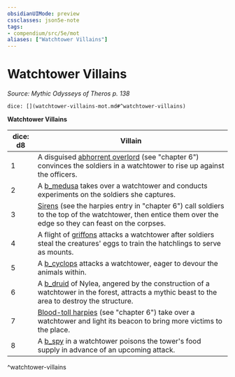 ```yaml
---
obsidianUIMode: preview
cssclasses: json5e-note
tags:
- compendium/src/5e/mot
aliases: ["Watchtower Villains"]
---
```

# Watchtower Villains
*Source: Mythic Odysseys of Theros p. 138* 

`dice: [](watchtower-villains-mot.md#^watchtower-villains)`

**Watchtower Villains**

| dice: d8 | Villain |
|----------|---------|
| 1 | A disguised [abhorrent overlord](b_abhorrent-overlord-mot.md) (see "chapter 6") convinces the soldiers in a watchtower to rise up against the officers. |
| 2 | A [b_medusa](b_medusa.md) takes over a watchtower and conducts experiments on the soldiers she captures. |
| 3 | [Sirens](compendium/bestiary/npc/siren-tftyp.md) (see the harpies entry in "chapter 6") call soldiers to the top of the watchtower, then entice them over the edge so they can feast on the corpses. |
| 4 | A flight of [griffons](b_griffon.md) attacks a watchtower after soldiers steal the creatures' eggs to train the hatchlings to serve as mounts. |
| 5 | A [b_cyclops](b_cyclops.md) attacks a watchtower, eager to devour the animals within. |
| 6 | A [b_druid](b_druid.md) of Nylea, angered by the construction of a watchtower in the forest, attracts a mythic beast to the area to destroy the structure. |
| 7 | [Blood-toll harpies](b_blood-toll-harpy-mot.md) (see "chapter 6") take over a watchtower and light its beacon to bring more victims to the place. |
| 8 | A [b_spy](b_spy.md) in a watchtower poisons the tower's food supply in advance of an upcoming attack. |
^watchtower-villains
